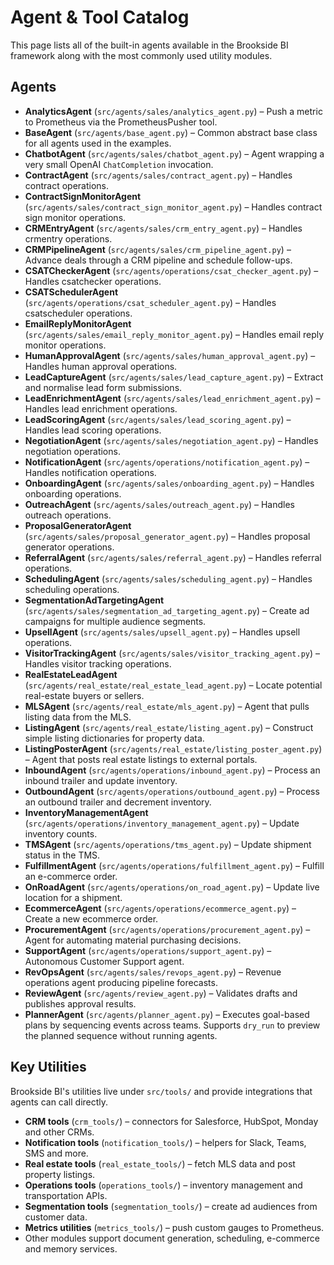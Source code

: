 # Agent & Tool Catalog

This page lists all of the built-in agents available in the Brookside BI framework along with the most commonly used utility modules.

## Agents

* **AnalyticsAgent** (`src/agents/sales/analytics_agent.py`) – Push a metric to Prometheus via the PrometheusPusher tool.
* **BaseAgent** (`src/agents/base_agent.py`) – Common abstract base class for all agents used in the examples.
* **ChatbotAgent** (`src/agents/sales/chatbot_agent.py`) – Agent wrapping a very small OpenAI `ChatCompletion` invocation.
* **ContractAgent** (`src/agents/sales/contract_agent.py`) – Handles contract operations.
* **ContractSignMonitorAgent** (`src/agents/sales/contract_sign_monitor_agent.py`) – Handles contract sign monitor operations.
* **CRMEntryAgent** (`src/agents/sales/crm_entry_agent.py`) – Handles crmentry operations.
* **CRMPipelineAgent** (`src/agents/sales/crm_pipeline_agent.py`) – Advance deals through a CRM pipeline and schedule follow-ups.
* **CSATCheckerAgent** (`src/agents/operations/csat_checker_agent.py`) – Handles csatchecker operations.
* **CSATSchedulerAgent** (`src/agents/operations/csat_scheduler_agent.py`) – Handles csatscheduler operations.
* **EmailReplyMonitorAgent** (`src/agents/sales/email_reply_monitor_agent.py`) – Handles email reply monitor operations.
* **HumanApprovalAgent** (`src/agents/sales/human_approval_agent.py`) – Handles human approval operations.
* **LeadCaptureAgent** (`src/agents/sales/lead_capture_agent.py`) – Extract and normalise lead form submissions.
* **LeadEnrichmentAgent** (`src/agents/sales/lead_enrichment_agent.py`) – Handles lead enrichment operations.
* **LeadScoringAgent** (`src/agents/sales/lead_scoring_agent.py`) – Handles lead scoring operations.
* **NegotiationAgent** (`src/agents/sales/negotiation_agent.py`) – Handles negotiation operations.
* **NotificationAgent** (`src/agents/operations/notification_agent.py`) – Handles notification operations.
* **OnboardingAgent** (`src/agents/sales/onboarding_agent.py`) – Handles onboarding operations.
* **OutreachAgent** (`src/agents/sales/outreach_agent.py`) – Handles outreach operations.
* **ProposalGeneratorAgent** (`src/agents/sales/proposal_generator_agent.py`) – Handles proposal generator operations.
* **ReferralAgent** (`src/agents/sales/referral_agent.py`) – Handles referral operations.
* **SchedulingAgent** (`src/agents/sales/scheduling_agent.py`) – Handles scheduling operations.
* **SegmentationAdTargetingAgent** (`src/agents/sales/segmentation_ad_targeting_agent.py`) – Create ad campaigns for multiple audience segments.
* **UpsellAgent** (`src/agents/sales/upsell_agent.py`) – Handles upsell operations.
* **VisitorTrackingAgent** (`src/agents/sales/visitor_tracking_agent.py`) – Handles visitor tracking operations.
* **RealEstateLeadAgent** (`src/agents/real_estate/real_estate_lead_agent.py`) – Locate potential real-estate buyers or sellers.
* **MLSAgent** (`src/agents/real_estate/mls_agent.py`) – Agent that pulls listing data from the MLS.
* **ListingAgent** (`src/agents/real_estate/listing_agent.py`) – Construct simple listing dictionaries for property data.
* **ListingPosterAgent** (`src/agents/real_estate/listing_poster_agent.py`) – Agent that posts real estate listings to external portals.
* **InboundAgent** (`src/agents/operations/inbound_agent.py`) – Process an inbound trailer and update inventory.
* **OutboundAgent** (`src/agents/operations/outbound_agent.py`) – Process an outbound trailer and decrement inventory.
* **InventoryManagementAgent** (`src/agents/operations/inventory_management_agent.py`) – Update inventory counts.
* **TMSAgent** (`src/agents/operations/tms_agent.py`) – Update shipment status in the TMS.
* **FulfillmentAgent** (`src/agents/operations/fulfillment_agent.py`) – Fulfill an e-commerce order.
* **OnRoadAgent** (`src/agents/operations/on_road_agent.py`) – Update live location for a shipment.
* **EcommerceAgent** (`src/agents/operations/ecommerce_agent.py`) – Create a new ecommerce order.
* **ProcurementAgent** (`src/agents/operations/procurement_agent.py`) – Agent for automating material purchasing decisions.
* **SupportAgent** (`src/agents/operations/support_agent.py`) – Autonomous Customer Support agent.
* **RevOpsAgent** (`src/agents/sales/revops_agent.py`) – Revenue operations agent producing pipeline forecasts.
* **ReviewAgent** (`src/agents/review_agent.py`) – Validates drafts and publishes approval results.
* **PlannerAgent** (`src/agents/planner_agent.py`) – Executes goal-based plans by sequencing events across teams. Supports `dry_run` to preview the planned sequence without running agents.

## Key Utilities

Brookside BI's utilities live under `src/tools/` and provide integrations that agents can call directly.

- **CRM tools** (`crm_tools/`) – connectors for Salesforce, HubSpot, Monday and other CRMs.
- **Notification tools** (`notification_tools/`) – helpers for Slack, Teams, SMS and more.
- **Real estate tools** (`real_estate_tools/`) – fetch MLS data and post property listings.
- **Operations tools** (`operations_tools/`) – inventory management and transportation APIs.
- **Segmentation tools** (`segmentation_tools/`) – create ad audiences from customer data.
- **Metrics utilities** (`metrics_tools/`) – push custom gauges to Prometheus.
- Other modules support document generation, scheduling, e-commerce and memory services.
